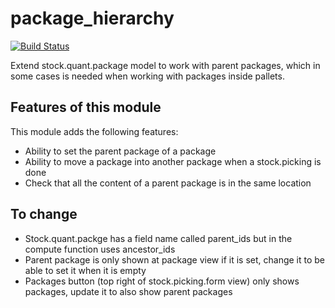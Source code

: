 # package_hierarchy

[![Build Status](https://travis-ci.org/unipartdigital/odoo-package-hierarchy.svg?branch=master)](https://travis-ci.org/unipartdigital/odoo-package-hierarchy)

Extend stock.quant.package model to work with parent packages, which in some cases is needed when working with packages inside pallets.

## Features of this module

This module adds the following features:
* Ability to set the parent package of a package
* Ability to move a package into another package when a stock.picking is done
* Check that all the content of a parent package is in the same location


## To change
* Stock.quant.packge has a field name called parent_ids but in the compute function uses ancestor_ids
* Parent package is only shown at package view if it is set, change it to be able to set it when it is empty
* Packages button (top right of stock.picking.form view) only shows packages, update it to also show parent packages
